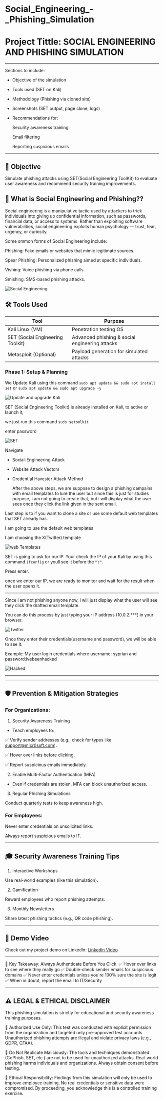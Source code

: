 # Social_Engineering_-_Phishing_Simulation

# Project Tittle: SOCIAL ENGINEERING AND PHISHING SIMULATION  

---
Sections to include:

- Objective of the simulation

- Tools used (SET on Kali)

- Methodology (Phishing via cloned site)

- Screenshots (SET output, page clone, logs)

- Recommendations for:

   Security awareness training

   Email filtering

   Reporting suspicious emails

---

## 🎯 Objective
Simulate phishing attacks using SET(Social Engineering ToolKit) to evaluate user awareness and recommend security training improvements.

## 🔐 What is Social Engineering and Phishing??

Social engineering is a manipulative tactic used by attackers to trick individuals into giving up confidential information, 
such as passwords, financial data, or access to systems. Rather than exploiting software vulnerabilities, 
social engineering exploits human psychology — trust, fear, urgency, or curiosity.

Some ommon forms of Social Engineering include:

Phishing: Fake emails or websites that mimic legitimate sources.

Spear Phishing: Personalized phishing aimed at specific individuals.

Vishing: Voice phishing via phone calls.

Smishing: SMS-based phishing attacks.

![Social Engineering](socialengineering.jpg)

## 🛠 Tools Used
|     Tool          |	    Purpose       |
|-------------------|-------------------|
|   Kali Linux (VM)	    |Penetration testing OS|
|SET (Social Engineering Toolkit) |	Advanced phishing & social engineering attacks|
|Metasploit (Optional)	|        Payload generation for simulated attacks        |



### Phase 1: Setup & Planning
We Update Kali using this command `sudo apt update && sudo apt install set` or `sudo apt update && sudo apt upgrade -y`

![Update and upgrade Kali](sudoupdate.png)


SET (Social Engineering Toolkit) is already installed on Kali, to active or launch it, 

we just run this command `sudo setoolkit`

enter password

![SET](set.png)


Navigate 
- Social-Engineering Attack
- Website Attack Vectors
- Credential Havester Attack Method


  After the above steps, we are suppose to design a phishing campains with email templates to lure the user but since
  this is just for studies purpose, i am not going to create that, but i will display what the user sees once they click the link given in the sent email.

Last step is to if you want to clone a site or use some default web templates that SET already has.

I am going to use the default web templates

I am choosing the X(Twitter) template

![web Templates](template.png)

SET is going to ask for our IP. Your check the IP of your Kali by using this command `ifconfig` or youll see it before the **`":"`**.

Press enter. 

once we enter our IP, we are ready to monitor and wait for the result when the user opens it.

---

Since i am not phishing anyone now, i will just display what the user will see they click the drafted email template.

You can do this process by just typing your IP address (10.0.2.***) in your browser. 

![Twitter](twitter.png)


Once they enter their credentials(username and password), we will be able to see it.

Example: My user login credentials where username: syprian and password:ivebeenhacked

![Hacked](hacked.png)


---

---
## 🛡️ Prevention & Mitigation Strategies
### For Organizations:
1. Security Awareness Training
- Teach employees to:

✅ Verify sender addresses (e.g., check for typos like support@micr0soft.com).

✅ Hover over links before clicking.

✅ Report suspicious emails immediately.

2. Enable Multi-Factor Authentication (MFA)

- Even if credentials are stolen, MFA can block unauthorized access.

3. Regular Phishing Simulations
   
Conduct quarterly tests to keep awareness high.


### For Employees:

Never enter credentials on unsolicited links.

Always report suspicious emails to IT.

--- 

## 🎓 Security Awareness Training Tips
1. Interactive Workshops

Use real-world examples (like this simulation).

2. Gamification

Reward employees who report phishing attempts.

3. Monthly Newsletters

Share latest phishing tactics (e.g., QR code phishing).


---
## 🎥 Demo Video  
Check out my project demo on LinkedIn:
[LinkedIn Video](https://www.linkedin.com/posts/ing-cyprian-atsyor-27816421b_cybersecurity-phishingawareness-socialengineering-activity-7341445509124972544-OoH7?utm_source=share&utm_medium=member_desktop&rcm=ACoAADdfvnwBt5lYydkpi8nNtj7ibLzTI9eBV1Y)

---

🔑 Key Takeaway: Always Authenticate Before You Click.
✅ Hover over links to see where they really go
✅ Double-check sender emails for suspicious domains
✅ Never enter credentials unless you're 100% sure the site is legit
✅ When in doubt, report the email to IT/Security

---

## ⚠️ LEGAL & ETHICAL DISCLAIMER
This phishing simulation is strictly for educational and security awareness training purposes.

🔹 Authorized Use Only:
This test was conducted with explicit permission from the organization and targeted only pre-approved test accounts.
Unauthorized phishing attempts are illegal and violate privacy laws (e.g., GDPR, CFAA).

🔹 Do Not Replicate Maliciously:
The tools and techniques demonstrated (GoPhish, SET, etc.) are not to be used for unauthorized attacks.
Real-world phishing harms individuals and organizations. Always obtain consent before testing.

🔹 Ethical Responsibility:
Findings from this simulation will only be used to improve employee training.
No real credentials or sensitive data were compromised.
By proceeding, you acknowledge this is a controlled training exercise.
